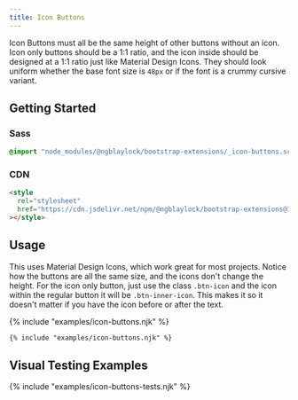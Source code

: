 ```yaml
---
title: Icon Buttons
---
```


Icon Buttons must all be the same height of other buttons without an icon. Icon only buttons should be a 1:1 ratio, and the icon inside should be designed at a 1:1 ratio just like Material Design Icons. They should look uniform whether the base font size is `48px` or if the font is a crummy cursive variant.

## Getting Started

### Sass

```scss
@import "node_modules/@ngblaylock/bootstrap-extensions/_icon-buttons.scss";
```

### CDN

```html
<style
  rel="stylesheet"
  href="https://cdn.jsdelivr.net/npm/@ngblaylock/bootstrap-extensions@1.0.0/icon-buttons.min.css"
></style>
```

## Usage

This uses Material Design Icons, which work great for most projects. Notice how the buttons are all the same size, and the icons don't change the height. For the icon only button, just use the class `.btn-icon` and the icon within the regular button it will be `.btn-inner-icon`. This makes it so it doesn't matter if you have the icon before or after the text.

{% include "examples/icon-buttons.njk" %}
```html
{% include "examples/icon-buttons.njk" %}
```

## Visual Testing Examples

{% include "examples/icon-buttons-tests.njk" %}
